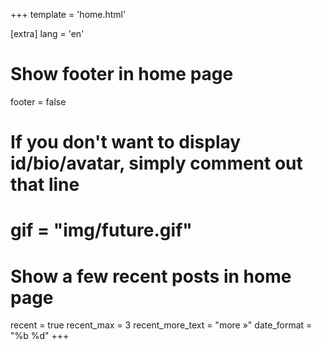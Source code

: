 +++
template = 'home.html'

[extra]
lang = 'en'

# Show footer in home page
footer = false

# If you don't want to display id/bio/avatar, simply comment out that line

# gif = "img/future.gif"
# Show a few recent posts in home page
recent = true
recent_max = 3
recent_more_text = "more »"
date_format = "%b %d"
+++
